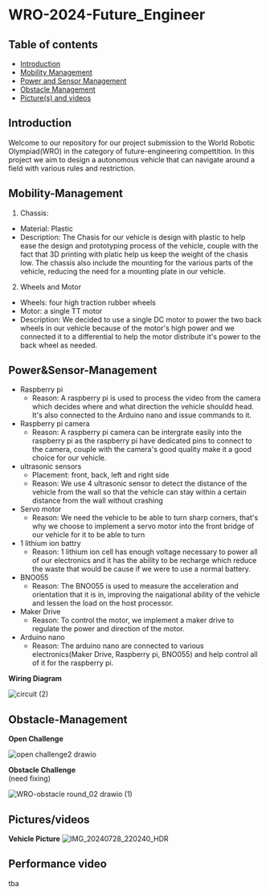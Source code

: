 # WRO-2024-Future_Engineer
## Table of contents

- [Introduction](#Introduction)
- [Mobility Management](#Mobility-Management)
- [Power and Sensor Management](#Power&Sensor-Management)
- [Obstacle Management](#Obstacle-Management)
- [Picture(s) and videos](#Pictures/videos)

## Introduction

Welcome to our repository for our project submission to the World Robotic Olympiad(WRO)
in the category of future-engineering compettition. In this project we aim to design a
autonomous vehicle that can navigate around a field with various rules and restriction.

## Mobility-Management

1. Chassis:
  - Material: Plastic
  - Description: The Chasis for our vehicle is design with plastic to help ease
    the design and prototyping process of the vehicle, couple with the fact that 3D
    printing with platic help us keep the weight of the chasis low. The chassis also
    include the mounting for the various parts of the vehicle, reducing the need for
    a mounting plate in our vehicle.

2. Wheels and Motor
  - Wheels: four high traction rubber wheels
  - Motor: a single TT motor
  - Description: We decided to use a single DC motor to power the two back wheels 
    in our vehicle because of the motor's high power and we connected it to a differential 
    to help the motor distribute it's power to the back wheel as needed.

## Power&Sensor-Management
- Raspberry pi
  - Reason: A raspberry pi is used to process the video from the camera which decides where
    and what direction the vehicle shouldd head. It's also connected to the Arduino nano and
    issue commands to it.
- Raspberry pi camera
  - Reason: A raspberry pi camera can be intergrate easily into the raspberry pi as
    the raspberry pi have dedicated pins to connect to the camera, couple with the
    camera's good quality make it a good choice for our vehicle.
- ultrasonic sensors
  - Placement: front, back, left and right side
  - Reason: We use 4 ultrasonic sensor to detect the distance of the vehicle from
    the wall so that the vehicle can stay within a certain distance from the wall
    without crashing
- Servo motor
  - Reason: We need the vehicle to be able to turn sharp corners, that's why we choose to
    implement a servo motor into the front bridge of our vehicle for it to be able to turn
- 1 lithium ion battry
  - Reason: 1 lithium ion cell has enough voltage necessary to power all of our electronics
    and it has the ability to be recharge which reduce the waste that would be cause if
    we were to use a normal battery.
- BNO055
  - Reason: The BNO055 is used to measure the acceleration and orientation that it is in,
    improving the naigational ability of the vehicle and lessen the load on the host
    processor.
- Maker Drive
  - Reason: To control the motor, we implement a maker drive to regulate the power and
    direction of the motor.
- Arduino nano
  - Reason: The arduino nano are connected to various electronics(Maker Drive, Raspberry pi,
    BNO055) and help control all of it for the raspberry pi.



**Wiring Diagram**

![circuit (2)](https://github.com/user-attachments/assets/ee321578-954b-4a7f-b899-d265ed52cab6)

## Obstacle-Management
**Open Challenge**

![open challenge2 drawio](https://github.com/user-attachments/assets/1de2232d-f0d9-41ad-a15a-7fc9c8a928f4)

**Obstacle Challenge**  
(need fixing)

![WRO-obstacle round_02 drawio (1)](https://github.com/user-attachments/assets/f55a3f9a-e7dc-4366-b21c-5738887686cb)

## Pictures/videos

**Vehicle Picture**
![IMG_20240728_220240_HDR](https://github.com/user-attachments/assets/e0066bca-ebf5-45b9-8d32-52aec4c62f70)


## Performance video
tba

